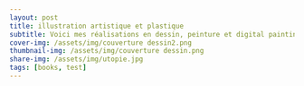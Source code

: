 ```yaml
---
layout: post
title: illustration artistique et plastique
subtitle: Voici mes réalisations en dessin, peinture et digital painting
cover-img: /assets/img/couverture dessin2.png
thumbnail-img: /assets/img/couverture dessin.png
share-img: /assets/img/utopie.jpg
tags: [books, test]
---
```

